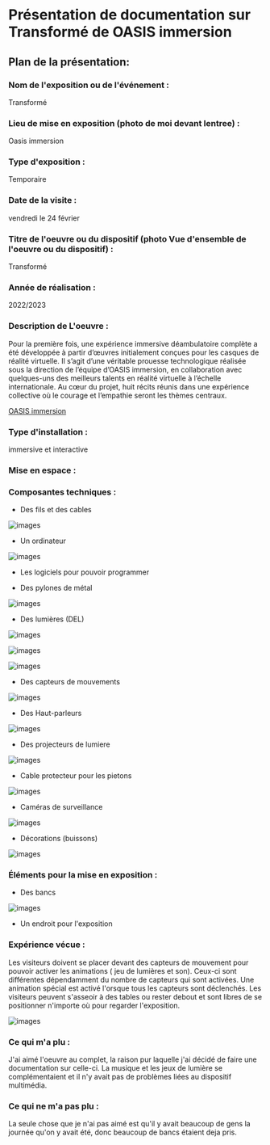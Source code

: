 # Présentation de documentation sur Transformé de OASIS immersion 

## Plan de la présentation:


### Nom de l'exposition ou de l'événement :
Transformé



### Lieu de mise en exposition (photo de moi devant lentree) :
Oasis immersion



### Type d'exposition :
Temporaire



### Date de la visite :
vendredi le 24 février

### Titre de l'oeuvre ou du dispositif (photo Vue d'ensemble de l'oeuvre ou du dispositif) :
Transformé

### Année de réalisation :
2022/2023 

### Description de L'oeuvre :
Pour la première fois, une expérience immersive déambulatoire complète a été développée à partir d’œuvres initialement conçues pour les casques de réalité virtuelle. Il s’agit d’une véritable prouesse technologique réalisée sous la direction de l’équipe d’OASIS immersion, en collaboration avec quelques-uns des meilleurs talents en réalité virtuelle à l’échelle internationale. Au cœur du projet, huit récits réunis dans une expérience collective où le courage et l’empathie seront les thèmes centraux. 

[OASIS immersion](https://oasis.im/transforme/)

### Type d'installation :
immersive et interactive



### Mise en espace :



### Composantes techniques :
* Des fils et des cables 

![images](media/Mycelium_Edria_composantes_cables.jpg)

* Un ordinateur

![images](media/Mycelium_Edria_composantes_ordinateur.jpg)

* Les logiciels pour pouvoir programmer


* Des pylones de métal

![images](media/Mycelium_Edria_vue_ensemble.jpg)

* Des lumières (DEL)

![images](media/Mycelium_Edria_composantes_DEL_1.jpg)


![images](media/Mycelium_Edria_composantes_DEL_2.jpg)


![images](media/Mycelium_Edria_composantes_DEL_3.jpg)


* Des capteurs de mouvements 

![images](media/Mycelium_Edria_composantes_capteurTOF.jpg)

* Des Haut-parleurs

![images](media/Mycelium_Edria_composantes_haut-parleurs.jpg)

* Des projecteurs de lumiere

![images](media/Mycelium_Edria_composantes_projecteurs.jpg)

* Cable protecteur pour les pietons

![images](media/Mycelium_Edria_composantes_protecteur_pieton.jpg)

*  Caméras de surveillance

![images](media/Mycelium_Edria_composantes_camera_surveillance.jpg)

*  Décorations (buissons)


![images](media/Mycelium_Edria_composantes_decorations.jpg)

### Éléments pour la mise en exposition :
* Des bancs

![images](media/Mycelium_Edria_composantes_tables.jpg)

* Un endroit pour l'exposition

### Expérience vécue :

Les visiteurs doivent se placer devant des capteurs de mouvement pour pouvoir activer les animations ( jeu de lumières et son). Ceux-ci sont différentes dépendamment du nombre de capteurs qui sont activées. Une animation spécial est activé l'orsque tous les capteurs sont déclenchés. Les visiteurs peuvent s'asseoir à des tables ou rester debout et sont libres de se positionner n'importe où pour regarder l'exposition. 

![images](media/Mycelium_Edria_posture_visiteur.jpg)

### Ce qui m'a plu :
J'ai aimé l'oeuvre au complet, la  raison pur laquelle j'ai décidé de faire une documentation sur celle-ci. La musique et les jeux de lumière se complémentaient et il n'y avait pas de problèmes liées au dispositif multimédia. 

### Ce qui ne m'a pas plu :

La seule chose que je n'ai pas aimé est qu'il y avait beaucoup de gens la journée qu'on y avait été, donc beaucoup de bancs étaient deja pris.

